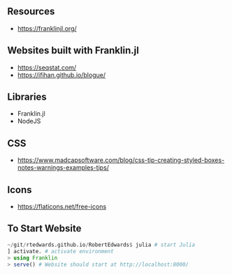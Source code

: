 ## Resources
- https://franklinjl.org/

## Websites built with Franklin.jl
- https://seqstat.com/
- https://ifihan.github.io/blogue/

## Libraries
- Franklin.jl
- NodeJS

## CSS
- https://www.madcapsoftware.com/blog/css-tip-creating-styled-boxes-notes-warnings-examples-tips/

## Icons
- https://flaticons.net/free-icons

## To Start Website
```julia
~/git/rtedwards.github.io/RobertEdwards$ julia # start Julia
] activate. # activate environment
> using Franklin
> serve() # Website should start at http://localhost:8000/
```